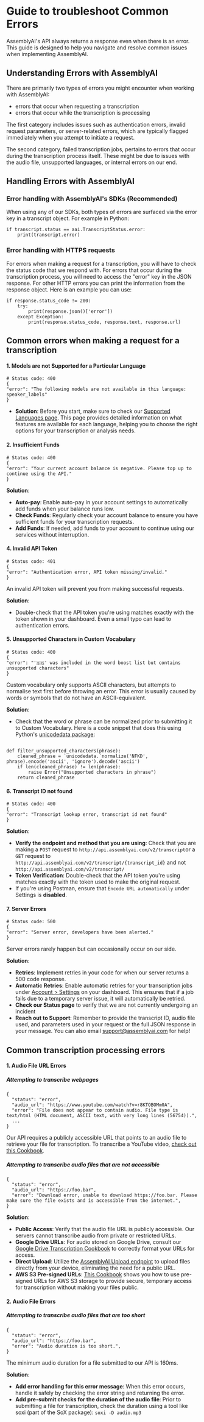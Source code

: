 # Guide to troubleshoot Common Errors

AssemblyAI's API always returns a response even when there is an error. This guide is designed to help you navigate and resolve common issues when implementing AssemblyAI.

## Understanding Errors with AssemblyAI

There are primarily two types of errors you might encounter when working with AssemblyAI:

- errors that occur when requesting a transcription
- errors that occur while the transcription is processing

The first category includes issues such as authentication errors, invalid request parameters, or server-related errors, which are typically flagged immediately when you attempt to initiate a request.

The second category, failed transcription jobs, pertains to errors that occur during the transcription process itself. These might be due to issues with the audio file, unsupported languages, or internal errors on our end.

## Handling Errors with AssemblyAI

### Error handling with AssemblyAI's SDKs (Recommended)

When using any of our SDKs, both types of errors are surfaced via the error key in a transcript object. For example in Python:

```
if transcript.status == aai.TranscriptStatus.error:
    print(transcript.error)
```

### Error handling with HTTPS requests

For errors when making a request for a transcription, you will have to check the status code that we respond with. For errors that occur during the transcription process, you will need to access the "error" key in the JSON response. For other HTTP errors you can print the information from the response object. Here is an example you can use:

```
if response.status_code != 200:
    try:
        print(response.json()['error'])
    except Exception:
        print(response.status_code, response.text, response.url)
```

## Common errors when making a request for a transcription

#### 1. Models are not Supported for a Particular Language

```
# Status code: 400
{
"error": "The following models are not available in this language: speaker_labels"
}
```

- **Solution**: Before you start, make sure to check our [Supported Languages page](https://www.assemblyai.com/docs/concepts/supported-languages). This page provides detailed information on what features are available for each language, helping you to choose the right options for your transcription or analysis needs.

#### 2. Insufficient Funds

```
# Status code: 400
{
"error": "Your current account balance is negative. Please top up to continue using the API."
}
```

**Solution**:

- **Auto-pay**: Enable auto-pay in your account settings to automatically add funds when your balance runs low.
- **Check Funds**: Regularly check your account balance to ensure you have sufficient funds for your transcription requests.
- **Add Funds**: If needed, add funds to your account to continue using our services without interruption.

#### 4. Invalid API Token

```
# Status code: 401
{
"error": "Authentication error, API token missing/invalid."
}
```

An invalid API token will prevent you from making successful requests.

**Solution**:

- Double-check that the API token you're using matches exactly with the token shown in your dashboard. Even a small typo can lead to authentication errors.

#### 5. Unsupported Characters in Custom Vocabulary

```
# Status code: 400
{
"error": "'🇸🇬' was included in the word boost list but contains unsupported characters"
}
```

Custom vocabulary only supports ASCII characters, but attempts to normalise text first before throwing an error. This error is usually caused by words or symbols that do not have an ASCII-equivalent.

**Solution**:

- Check that the word or phrase can be normalized prior to submitting it to Custom Vocabulary. Here is a code snippet that does this using Python's [unicodedata package](https://docs.python.org/3/library/unicodedata.html#unicodedata.normalize):

```

def filter_unsupported_characters(phrase):
    cleaned_phrase = `unicodedata.`normalize('NFKD', phrase).encode('ascii', 'ignore').decode('ascii')
    if len(cleaned_phrase) != len(phrase):
        raise Error("Unsupported characters in phrase")
    return cleaned_phrase
```

#### 6. Transcript ID not found

```
# Status code: 400
{
"error": "Transcript lookup error, transcript id not found"
}
```

**Solution**:

- **Verify the endpoint and method that you are using**: Check that you are making a `POST` request to `http://api.assemblyai.com/v2/transcript`or a `GET` request to `http://api.assemblyai.com/v2/transcript/{transcript_id}` and not `http://api.assemblyai.com/v2/transcript/`
- **Token Verification**: Double-check that the API token you're using matches exactly with the token used to make the original request.
- If you're using Postman, ensure that `Encode URL automatically` under Settings is **disabled**.

#### 7. Server Errors

```
# Status code: 500
{
"error": "Server error, developers have been alerted."
}
```

Server errors rarely happen but can occasionally occur on our side.

**Solution**:

- **Retries**: Implement retries in your code for when our server returns a 500 code response.
- **Automatic Retries**: Enable automatic retries for your transcription jobs under [Account > Settings](https://www.assemblyai.com/app/account) on your dashboard. This ensures that if a job fails due to a temporary server issue, it will automatically be retried.
- **Check our Status page** to verify that we are not currently undergoing an incident
- **Reach out to Support**: Remember to provide the transcript ID, audio file used, and parameters used in your request or the full JSON response in your message. You can also email support@assemblyai.com for help!

## Common transcription processing errors

#### 1. Audio File URL Errors

##### Attempting to transcribe webpages

```
{
  "status": "error",
  "audio_url": "https://www.youtube.com/watch?v=r8KTOBOMm0A",
  "error": "File does not appear to contain audio. File type is text/html (HTML document, ASCII text, with very long lines (56754)).",
  ...
}
```

Our API requires a publicly accessible URL that points to an audio file to retrieve your file for transcription. To transcribe a YouTube video, [check out this Cookbook](https://github.com/AssemblyAI/cookbook/blob/master/core-transcription/transcribe_youtube_videos.ipynb).

##### Attempting to transcribe audio files that are not accessible

```
{
  "status": "error",
  "audio_url": "https://foo.bar",
  "error": "Download error, unable to download https://foo.bar. Please make sure the file exists and is accessible from the internet.",
}
```

**Solution**:

- **Public Access**: Verify that the audio file URL is publicly accessible. Our servers cannot transcribe audio from private or restricted URLs.
- **Google Drive URLs**: For audio stored on Google Drive, consult our [Google Drive Transcription Cookbook](https://github.com/AssemblyAI/cookbook/blob/master/core-transcription/transcribing-google-drive-file.md) to correctly format your URLs for access.
- **Direct Upload**: Utilize the [AssemblyAI Upload endpoint](https://www.assemblyai.com/docs/api-reference/upload) to upload files directly from your device, eliminating the need for a public URL.
- **AWS S3 Pre-signed URLs**: [This Cookbook](https://github.com/AssemblyAI/cookbook/blob/master/core-transcription/transcribe_from_s3.ipynb) shows you how to use pre-signed URLs for AWS S3 storage to provide secure, temporary access for transcription without making your files public.

#### 2. Audio File Errors

##### Attempting to transcribe audio files that are too short

```
{
  "status": "error",
  "audio_url": "https://foo.bar",
  "error": "Audio duration is too short.",
}
```

The minimum audio duration for a file submitted to our API is 160ms.

**Solution**:

- **Add error handling for this error message**: When this error occurs, handle it safely by checking the error string and returning the error.
- **Add pre-submit checks for the duration of the audio file**: Prior to submitting a file for transcription, check the duration using a tool like soxi (part of the SoX package): `soxi -D audio.mp3`
